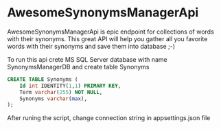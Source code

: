 # AwesomeSynonymsManagerApi
AwesomeSynonymsManagerApi is epic endpoint for collections of words with their synonyms. This great API will help you gather all you favorite words with their synonyms and save them into database ;-)

To run this api crete MS SQL Server database with name SynonymsManagerDB and create table Synonyms
```sql
CREATE TABLE Synonyms (
    Id int IDENTITY(1,1) PRIMARY KEY,
    Term varchar(255) NOT NULL,
    Synonyms varchar(max),
);
```
After runing the script, change connection string in appsettings.json file

